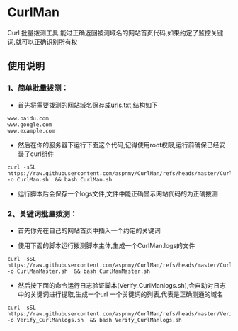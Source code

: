 # CurlMan
Curl 批量拨测工具,能过正确返回被测域名的网站首页代码,如果约定了监控关键词,就可以正确识别所有权

## 使用说明

### 1、简单批量拨测：
- 首先将需要拨测的网站域名保存成urls.txt,结构如下
```
www.baidu.com
www.google.com
www.example.com
```

- 然后在你的服务器下运行下面这个代码,记得使用root权限,运行前确保已经安装了curl组件

```
curl -sSL https://raw.githubusercontent.com/aspnmy/CurlMan/refs/heads/master/CurlMan.sh -o CurlMan.sh  && bash CurlMan.sh
```

- 运行脚本后会保存一个logs文件,文件中能正确显示网站代码的为正确拨测

### 2、关键词批量拨测：
- 首先你先在自己的网站首页中插入一个约定的关键词

- 使用下面的脚本运行拨测脚本主体,生成一个CurlMan.logs的文件
```
curl -sSL https://raw.githubusercontent.com/aspnmy/CurlMan/refs/heads/master/CurlManMaster.sh -o CurlManMaster.sh  && bash CurlManMaster.sh
```
- 然后按下面的命令运行日志验证脚本(Verify_CurlManlogs.sh),会自动对日志中的关键词进行提取,生成一个url 一个关键词的列表,代表是正确测通的域名
```
curl -sSL https://raw.githubusercontent.com/aspnmy/CurlMan/refs/heads/master/Verify_CurlManlogs.sh -o Verify_CurlManlogs.sh  && bash Verify_CurlManlogs.sh
```